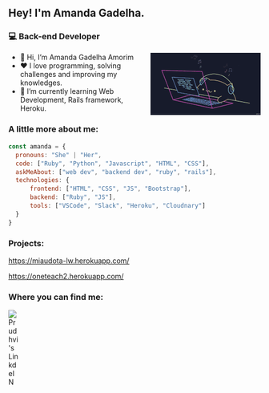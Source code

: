 <h2> Hey! I'm Amanda Gadelha.</h2>
<h3> 💻 Back-end Developer</h3>
<img align='right' src="https://raw.githubusercontent.com/agadelhaa/agadelhaa/master/images/bongo-cat-codes.gif">

<ul>
  <li>👋 Hi, I’m Amanda Gadelha Amorim</li>
  <li>❤️ I love programming, solving challenges and improving my knowledges.</li>
  <li>🌱 I’m currently learning Web Development, Rails framework, Heroku.</li>
</ul>

### A little more about me:
```javascript
const amanda = {
  pronouns: "She" | "Her",
  code: ["Ruby", "Python", "Javascript", "HTML", "CSS"],
  askMeAbout: ["web dev", "backend dev", "ruby", "rails"],
  technologies: {
      frontend: ["HTML", "CSS", "JS", "Bootstrap"],
      backend: ["Ruby", "JS"],
      tools: ["VSCode", "Slack", "Heroku", "Cloudnary"]
  }
}
```
### Projects:

https://miaudota-lw.herokuapp.com/

https://oneteach2.herokuapp.com/

### Where you can find me:

<a href="https://www.linkedin.com/in/amandagadelhaamorim">
  <img align="left" alt="Prudhvi's LinkdeIN" width="22px" src="https://cdn.jsdelivr.net/npm/simple-icons@v3/icons/linkedin.svg" />
</a>
